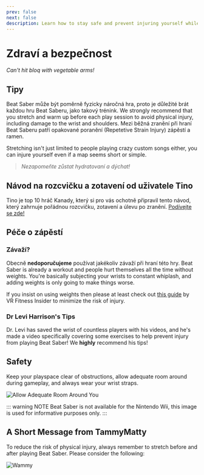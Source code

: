 ```yaml
---
prev: false
next: false
description: Learn how to stay safe and prevent injuring yourself while playing Beat Saber!
---
```


# Zdraví a bezpečnost

_Can't hit bloq with vegetable arms!_

## Tipy

Beat Saber může být poměrně fyzicky náročná hra, proto je důležité brát každou hru Beat Saberu, jako takový trénink. We strongly recommend that you stretch and warm up before each play session to avoid physical injury, including damage to the wrist and shoulders. Mezi běžná zranění při hraní Beat Saberu patří opakované poranění (Repetetive Strain Injury) zápěstí a ramen.

Stretching isn't just limited to people playing crazy custom songs either, you can injure yourself even if a map seems short or simple.

> _Nezapomeňte zůstat hydratovaní a dýchat!_

## Návod na rozcvičku a zotavení od uživatele Tino

Tino je top 10 hráč Kanady, který si pro vás ochotně připravil tento návod, který zahrnuje pořádnou rozcvičku, zotavení a úlevu po zranění. [Podívejte se zde!](https://docs.google.com/document/d/122rd-eU0mkwQ6fXUwSmo1_XAh73Jyqd1u6ncrUjtkD0/)

## Péče o zápěstí

### Závaží?

Obecně **nedoporučujeme** používat jakékoliv závaží při hraní této hry. Beat Saber is already a workout and people hurt themselves all the time without weights. You're basically subjecting your wrists to constant whiplash, and adding weights is only going to make things worse.

If you insist on using weights then please at least check out [this guide](https://www.vrfitnessinsider.com/beat-saber-weighted-gear/) by VR Fitness Insider to minimize the risk of injury.

### Dr Levi Harrison's Tips

Dr. Levi has saved the wrist of countless players with his videos, and he's made a video specifically covering some exercises to help prevent injury from playing Beat Saber! We **highly** recommend his tips!

<YouTube url='https://www.youtube.com/watch?v=IoL1NOKUmoU' />

## Safety

Keep your playspace clear of obstructions, allow adequate room around during gameplay, and always wear your wrist straps.

![Allow Adequate Room Around You](/.assets/images/health-and-safety/allow-adequate-room-around-you.png "Allow Adequate Room Around You")

::: warning NOTE
Beat Saber is not available for the Nintendo Wii, this image is used for informative purposes only.
:::

## A Short Message from TammyMatty

To reduce the risk of physical injury, always remember to stretch before and after playing Beat Saber. Please consider the following:

![Wammy](/.assets/images/health-and-safety/wammy.gif "Wammy")

